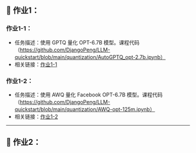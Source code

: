 ## 📝 作业1：

### 作业1-1：
- 任务描述：使用 GPTQ 量化 OPT-6.7B 模型。课程代码（https://github.com/DjangoPeng/LLM-quickstart/blob/main/quantization/AutoGPTQ_opt-2.7b.ipynb）  
- 相关链接：[作业1-1](https://github.com/Coding1129/llm-quickstart-gcc/blob/main/week3/%E4%BD%9C%E4%B8%9A1%EF%BC%9AAutoGPTQ_opt-6.7b.ipynb)

### 作业1-2：
- 任务描述：使用 AWQ 量化 Facebook OPT-6.7B 模型。课程代码（https://github.com/DjangoPeng/LLM-quickstart/blob/main/quantization/AWQ-opt-125m.ipynb）  
- 相关链接：[作业1-2](https://github.com/Coding1129/llm-quickstart-gcc/blob/main/week3/%E4%BD%9C%E4%B8%9A2%EF%BC%9AAWQ_opt-6.7b.ipynb)
---

## 📝 作业2：

